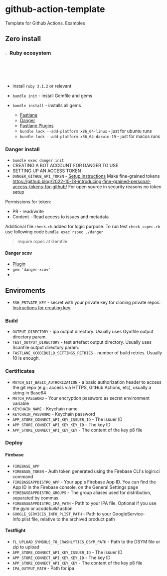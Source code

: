 # github-action-template
Template for Github Actions. Examples


## Zero install

### <img src="https://www.ruby-lang.org/images/header-ruby-logo.png"  width="2%"> Ruby ecosystem

- install `ruby 3.1.2` or relevant

- `bundle init` - install Gemfile and gems
- `bundle install` - installs all gems
  - [Fastlane](https://docs.fastlane.tools/getting-started/ios/setup/)
  - [Danger](https://danger.systems/guides/getting_started.html)
  - [Fastlane Plugins](https://docs.fastlane.tools/plugins/using-plugins/)
  - `bundle lock --add-platform x86_64-linux` - just for ubuntu runs
  - `bundle lock --add-platform x86_64-darwin-19` - just for macos runs

### Danger install

-  `bundle exec danger init`
- CREATING A BOT ACCOUNT FOR DANGER TO USE
- SETTING UP AN ACCESS TOKEN
- `DANGER_GITHUB_API_TOKEN` - [Setup instructions](https://danger.systems/guides/getting_started.html#creating-a-bot-account-for-danger-to-use)
Make fine-grained tokens https://github.blog/2022-10-18-introducing-fine-grained-personal-access-tokens-for-github/
For open source in security reasons no token setup

Permissions for token: 
- PR - read/write
- Content - Read access to issues and metadata

Additional file `check.rb` added for logic purpose.
To run test `check_scpec.rb` use following code `bundle exec rspec ./danger`
> require rspec at Gemfile

####  Danger xcov
- [Plugin](https://github.com/fastlane-community/danger-xcov) 
- `gem 'danger-xcov'`
- 
## Enviroments 

- `SSH_PRIVATE_KEY` - secret with your private key for cloning private repos. [Instructions for creating key](https://github.com/webfactory/ssh-agent#usage).

### Build
- `OUTPUT_DIRECTORY` - ipa output directory. Usually uses Gymfile output directory param. 
- `TEST_OUTPUT_DIRECTORY` - test artefact output directory. Usually uses Scanfile output directory param.
- `FASTLANE_XCODEBUILD_SETTINGS_RETRIES` - number of build retries. Usually 10 is enough.

### Certificates
- `MATCH_GIT_BASIC_AUTHORIZATION` -  a basic authorization header to access the git repo (e.g.: access via HTTPS, GitHub Actions, etc), usually a string in Base64
- `MATCH_PASSWORD` - Your encryption password as secret environment variable
- `KEYCHAIN_NAME` - Keychain name
- `KEYCHAIN_PASSWORD` - Keychain password
- `APP_STORE_CONNECT_API_KEY_ISSUER_ID` - The issuer ID
- `APP_STORE_CONNECT_API_KEY_KEY_ID` - The key ID
- `APP_STORE_CONNECT_API_KEY_KEY` - The content of the key p8 file

### Deploy

#### Firebase
- `FIREBASE_APP`
- `FIREBASE_TOKEN` - Auth token generated using the Firebase CLI's login:ci command
- `FIREBASEAPPDISTRO_APP` - Your app's Firebase App ID. You can find the App ID in the Firebase console, on the General Settings page
- `FIREBASEAPPDISTRO_GROUPS` - The group aliases used for distribution, separated by commas
- `FIREBASEAPPDISTRO_IPA_PATH` - Path to your IPA file. Optional if you use the _gym_ or _xcodebuild_ action
- `GOOGLE_SERVICES_INFO_PLIST_PATH` - Path to your GoogleService-Info.plist file, relative to the archived product path

#### Testflight
- `FL_UPLOAD_SYMBOLS_TO_CRASHLYTICS_DSYM_PATH` - Path to the DSYM file or zip to upload
- `APP_STORE_CONNECT_API_KEY_ISSUER_ID` - The issuer ID
- `APP_STORE_CONNECT_API_KEY_KEY_ID` - The key ID
- `APP_STORE_CONNECT_API_KEY_KEY` - The content of the key p8 file
- `IPA_OUTPUT_PATH` - Path for ipa
